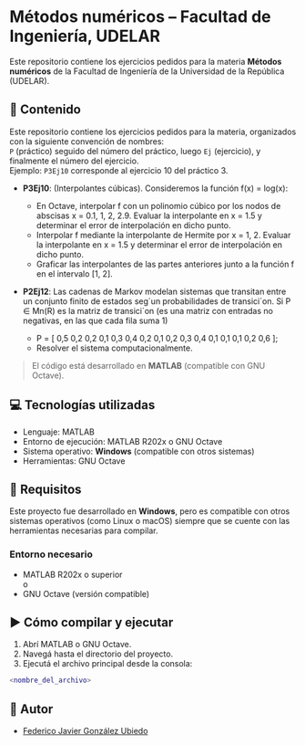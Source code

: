 # Métodos numéricos – Facultad de Ingeniería, UDELAR

Este repositorio contiene los ejercicios pedidos para la materia **Métodos numéricos** de la Facultad de Ingeniería de la Universidad de la República (UDELAR).

## 📂 Contenido

Este repositorio contiene los ejercicios pedidos para la materia, organizados con la siguiente convención de nombres:  
`P` (práctico) seguido del número del práctico, luego `Ej` (ejercicio), y finalmente el número del ejercicio.  
Ejemplo: `P3Ej10` corresponde al ejercicio 10 del práctico 3.

- **P3Ej10**: (Interpolantes cúbicas). Consideremos la función f(x) = log(x):
  - En Octave, interpolar f con un polinomio cúbico por los nodos de abscisas x = 0.1, 1, 2, 2.9.
Evaluar la interpolante en x = 1.5 y determinar el error de interpolación en dicho punto.
  - Interpolar f mediante la interpolante de Hermite por x = 1, 2. Evaluar la interpolante en x = 1.5
y determinar el error de interpolación en dicho punto.
  - Graficar las interpolantes de las partes anteriores junto a la función f en el intervalo [1, 2].

- **P2Ej12**: Las cadenas de Markov modelan sistemas que transitan entre un conjunto finito de
estados seg´un probabilidades de transici´on. Si P ∈ Mn(R) es la matriz de transici´on (es una matriz
con entradas no negativas, en las que cada fila suma 1)
  - P = [
0,5 0,2 0,2 0,1
0,3 0,4 0,2 0,1
0,2 0,3 0,4 0,1
0,1 0,1 0,2 0,6
];
  - Resolver el sistema computacionalmente.

> El código está desarrollado en **MATLAB** (compatible con GNU Octave).

## 💻 Tecnologías utilizadas

- Lenguaje: MATLAB
- Entorno de ejecución: MATLAB R202x o GNU Octave
- Sistema operativo: **Windows** (compatible con otros sistemas)
- Herramientas: GNU Octave

## 🐧 Requisitos

Este proyecto fue desarrollado en **Windows**, pero es compatible con otros sistemas operativos (como Linux o macOS) siempre que se cuente con las herramientas necesarias para compilar.

### Entorno necesario

- MATLAB R202x o superior  
  o
- GNU Octave (versión compatible)

## ▶️ Cómo compilar y ejecutar

1. Abrí MATLAB o GNU Octave.
2. Navegá hasta el directorio del proyecto.
3. Ejecutá el archivo principal desde la consola:

```matlab
<nombre_del_archivo>
```

## 👤 Autor

- [Federico Javier González Ubiedo](https://github.com/Ubiedo)
